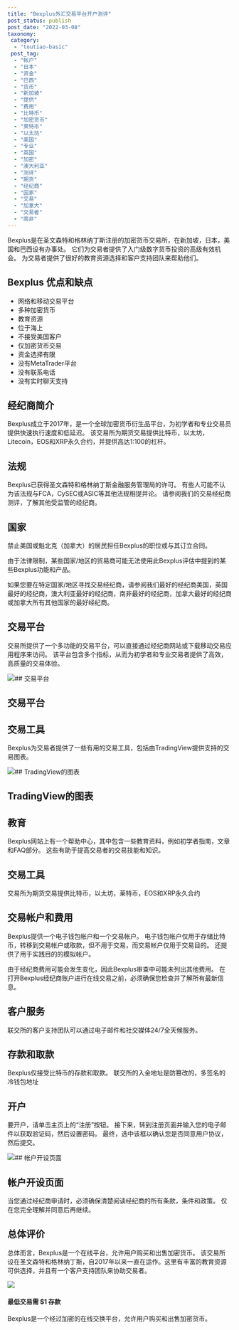 ```yaml
---
title: "Bexplus外汇交易平台开户测评"
post_status: publish
post_date: "2022-03-08"
taxonomy:
 category: 
  - "toutiao-basic"
 post_tag: 
  - "帐户"
  - "日本"
  - "资金"
  - "巴西"
  - "货币"
  - "新加坡"
  - "提供"
  - "费用"
  - "比特币"
  - "加密货币"
  - "莱特币"
  - "以太坊"
  - "美国"
  - "专业"
  - "英国"
  - "加密"
  - "澳大利亚"
  - "测评"
  - "期货"
  - "经纪商"
  - "国家"
  - "交易"
  - "加拿大"
  - "交易者"
  - "南非"
---
```


Bexplus是在圣文森特和格林纳丁斯注册的加密货币交易所，在新加坡，日本，美国和巴西设有办事处。 它们为交易者提供了入门级数字货币投资的高级有效机会。 为交易者提供了很好的教育资源选择和客户支持团队来帮助他们。

## Bexplus 优点和缺点
- 网络和移动交易平台
- 多种加密货币
- 教育资源
- 位于海上
- 不接受美国客户
- 仅加密货币交易
- 资金选择有限
- 没有MetaTrader平台
- 没有联系电话
- 没有实时聊天支持


## 经纪商简介

Bexplus成立于2017年，是一个全球加密货币衍生品平台，为初学者和专业交易员提供快速执行速度和低延迟。 该交易所为期货交易提供比特币，以太坊，Litecoin，EOS和XRP永久合约，并提供高达1:100的杠杆。

## 法规

Bexplus已获得圣文森特和格林纳丁斯金融服务管理局的许可。 有些人可能不认为该法规与FCA，CySEC或ASIC等其他法规相提并论。 请参阅我们的交易经纪商测评，了解其他受监管的经纪商。

## 国家

禁止美国或魁北克（加拿大）的居民担任Bexplus的职位或与其订立合同。

由于法律限制，某些国家/地区的贸易商可能无法使用此Bexplus评估中提到的某些Bexplus功能和产品。

如果您要在特定国家/地区寻找交易经纪商，请参阅我们最好的经纪商美国，英国最好的经纪商，澳大利亚最好的经纪商，南非最好的经纪商，加拿大最好的经纪商或加拿大所有其他国家的最好经纪商。

## 交易平台

交易所提供了一个多功能的交易平台，可以直接通过经纪商网站或下载移动交易应用程序来访问。 该平台包含多个指标，从而为初学者和专业交易者提供了高效，高质量的交易体验。

![## 交易平台](https://cdn.fendou.la/funstoutiao/2020/11/Bexplus-Review-Trading-Platform.jpg "## 交易平台")

## 交易平台

## 交易工具

Bexplus为交易者提供了一些有用的交易工具，包括由TradingView提供支持的交易图表。

![## TradingView的图表](https://cdn.fendou.la/funstoutiao/2020/11/Bexplus-Review-Charts-by-Trading-View-728x1024.jpg "## TradingView的图表")

## TradingView的图表

## 教育

Bexplus网站上有一个帮助中心，其中包含一些教育资料，例如初学者指南，文章和FAQ部分。 这些有助于提高交易者的交易技能和知识。

## 交易工具

交易所为期货交易提供比特币，以太坊，莱特币，EOS和XRP永久合约

## 交易帐户和费用

Bexplus提供一个电子钱包帐户和一个交易帐户。 电子钱包帐户仅用于存储比特币，转移到交易帐户或取款，但不用于交易，而交易帐户仅用于交易目的。 还提供了用于实践目的的模拟帐户。

由于经纪商费用可能会发生变化，因此Bexplus审查中可能未列出其他费用。 在打开Bexplus经纪商账户进行在线交易之前，必须确保您检查并了解所有最新信息。

## 客户服务

联交所的客户支持团队可以通过电子邮件和社交媒体24/7全天候服务。

## 存款和取款

Bexplus仅接受比特币的存款和取款。 联交所的入金地址是防篡改的，多签名的冷钱包地址

## 开户

要开户，请单击主页上的“注册”按钮。 接下来，转到注册页面并输入您的电子邮件以获取验证码，然后设置密码。 最终，选中该框以确认您是否同意用户协议，然后提交。

![## 帐户开设页面](https://cdn.fendou.la/funstoutiao/2020/11/Bexplus-Review-Account-Opening-Page-690x1024.jpg "## 帐户开设页面")

## 帐户开设页面

当您通过经纪商申请时，必须确保清楚阅读经纪商的所有条款，条件和政策。 仅在您完全理解并同意后再继续。

## 总体评价

总体而言，Bexplus是一个在线平台，允许用户购买和出售加密货币。 该交易所设在圣文森特和格林纳丁斯，自2017年以来一直在运作。这里有丰富的教育资源可供选择，并且有一个客户支持团队来协助交易者。

![](https://cdn.fendou.la/funstoutiao/2020/11/Bexplus-Logo.png)

#### 最低交易需 **$1** 存款

Bexplus是一个经过加密的在线交换平台，允许用户购买和出售加密货币。
